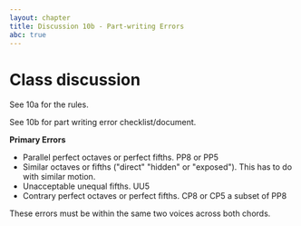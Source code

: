 ```yaml
---
layout: chapter
title: Discussion 10b - Part-writing Errors
abc: true
---
```


# Class discussion

See 10a for the rules.

See 10b for part writing error checklist/document.

**Primary Errors**

- Parallel perfect octaves or perfect fifths. PP8 or PP5
- Similar octaves or fifths ("direct" "hidden" or "exposed"). This has to do with similar motion. 
- Unacceptable unequal fifths. UU5
- Contrary perfect octaves or perfect fifths. CP8 or CP5 a subset of PP8

These errors must be within the same two voices across both chords.
